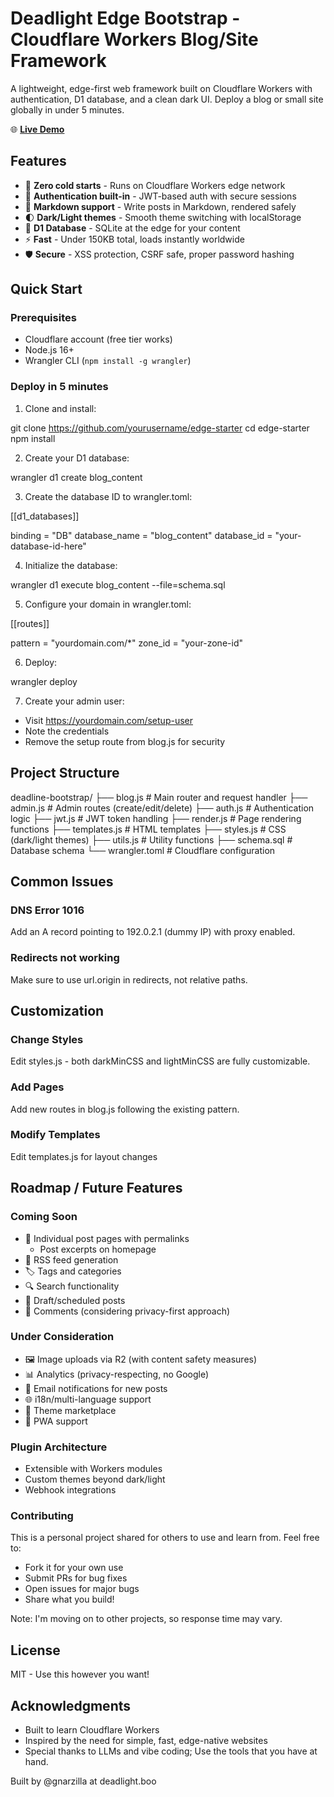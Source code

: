 # Deadlight Edge Bootstrap - Cloudflare Workers Blog/Site Framework

A lightweight, edge-first web framework built on Cloudflare Workers with authentication, D1 database, and a clean dark UI. Deploy a blog or small site globally in under 5 minutes.

🌐 **[Live Demo](https://deadlight.boo)**

## Features

- 🚀 **Zero cold starts** - Runs on Cloudflare Workers edge network
- 🔐 **Authentication built-in** - JWT-based auth with secure sessions
- 📝 **Markdown support** - Write posts in Markdown, rendered safely
- 🌓 **Dark/Light themes** - Smooth theme switching with localStorage
- 💾 **D1 Database** - SQLite at the edge for your content
- ⚡ **Fast** - Under 150KB total, loads instantly worldwide
- 🛡️ **Secure** - XSS protection, CSRF safe, proper password hashing

## Quick Start

### Prerequisites
- Cloudflare account (free tier works)
- Node.js 16+
- Wrangler CLI (`npm install -g wrangler`)

### Deploy in 5 minutes

1. Clone and install:

git clone https://github.com/yourusername/edge-starter
cd edge-starter
npm install

2. Create your D1 database:

wrangler d1 create blog_content

3. Create the database ID to wrangler.toml:

[[d1_databases]]

binding = "DB"
database_name = "blog_content"
database_id = "your-database-id-here" 

4. Initialize the database:

wrangler d1 execute blog_content --file=schema.sql

5. Configure your domain in wrangler.toml:

[[routes]]

pattern = "yourdomain.com/*"
zone_id = "your-zone-id"

6. Deploy:

wrangler deploy

7. Create your admin user:

- Visit https://yourdomain.com/setup-user
- Note the credentials
- Remove the setup route from blog.js for security


## Project Structure

deadline-bootstrap/
├── blog.js          # Main router and request handler
├── admin.js         # Admin routes (create/edit/delete)
├── auth.js          # Authentication logic
├── jwt.js           # JWT token handling
├── render.js        # Page rendering functions
├── templates.js     # HTML templates
├── styles.js        # CSS (dark/light themes)
├── utils.js         # Utility functions
├── schema.sql       # Database schema
└── wrangler.toml    # Cloudflare configuration


## Common Issues

### DNS Error 1016

Add an A record pointing to 192.0.2.1 (dummy IP) with proxy enabled.

### Redirects not working

Make sure to use url.origin in redirects, not relative paths.


## Customization

### Change Styles

Edit styles.js - both darkMinCSS and lightMinCSS are fully customizable.

### Add Pages 

Add new routes in blog.js following the existing pattern.

### Modify Templates
Edit templates.js for layout changes


## Roadmap / Future Features

### Coming Soon
- 📄 Individual post pages with permalinks
    - Post excerpts on homepage
- 📰 RSS feed generation
- 🏷️ Tags and categories
- 🔍 Search functionality
- 📅 Draft/scheduled posts
- 💬 Comments (considering privacy-first approach)

### Under Consideration  
- 🖼️ Image uploads via R2 (with content safety measures)
- 📊 Analytics (privacy-respecting, no Google)
- 🔔 Email notifications for new posts
- 🌐 i18n/multi-language support
- 🎨 Theme marketplace
- 📱 PWA support

### Plugin Architecture
- Extensible with Workers modules
- Custom themes beyond dark/light
- Webhook integrations

### Contributing

This is a personal project shared for others to use and learn from. Feel free to:

- Fork it for your own use
- Submit PRs for bug fixes
- Open issues for major bugs
- Share what you build!

Note: I'm moving on to other projects, so response time may vary.

## License

MIT - Use this however you want!

## Acknowledgments

- Built to learn Cloudflare Workers
- Inspired by the need for simple, fast, edge-native websites
- Special thanks to LLMs and vibe coding; Use the tools that you have at hand.

Built by @gnarzilla at deadlight.boo